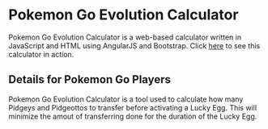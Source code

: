 # Pokemon Go Evolution Calculator
Pokemon Go Evolution Calculator is a web-based calculator written in JavaScript and HTML using AngularJS and Bootstrap. Click [here](http://d4n.nl/pogocalc) to see this calculator in action.

## Details for Pokemon Go Players
Pokemon Go Evolution Calculator is a tool used to calculate how many Pidgeys and Pidgeottos to transfer before activating a Lucky Egg. This will minimize the amout of transferring done for the duration of the Lucky Egg.
